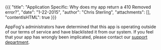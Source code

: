 {{{
  "title": "Application Specific: Why does my app return a 410 Removed error?",
  "date": "1-22-2015",
  "author": "Chris Sterling",
  "attachments": [],
  "contentIsHTML": true
}}}


<p>AppFog's administrators have determined that this app is operating outside of our terms of service and have blacklisted it from our system. If you feel that your app has wrongly been implicated, please contact our <a href="/">support department</a>.</p>
